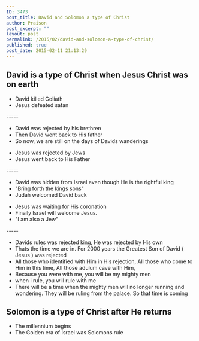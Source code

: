 ```yaml
---
ID: 3473
post_title: David and Solomon a type of Christ
author: Praison
post_excerpt: ""
layout: post
permalink: /2015/02/david-and-solomon-a-type-of-christ/
published: true
post_date: 2015-02-11 21:13:29
---
```

<h2>David is a type of Christ when Jesus Christ was on earth</h2>
<ul>
	<li>David killed Goliath</li>
	<li>Jesus defeated satan</li>
</ul>
-----
<ul>
	<li>David was rejected by his brethren</li>
	<li>Then David went back to His father</li>
	<li>So now, we are still on the days of Davids wanderings</li>
</ul>
<ul>
	<li>Jesus was rejected by Jews</li>
	<li>Jesus went back to His Father</li>
</ul>
-----
<ul>
	<li>David was hidden from Israel even though He is the rightful king</li>
	<li>"Bring forth the kings sons"</li>
	<li>Judah welcomed David back</li>
</ul>
<ul>
	<li>Jesus was waiting for His coronation</li>
	<li>Finally Israel will welcome Jesus.</li>
	<li>"I am also a Jew"</li>
</ul>
-----
<ul>
	<li>Davids rules was rejected king, He was rejected by His own</li>
	<li>Thats the time we are in. For 2000 years the Greatest Son of David ( Jesus ) was rejected</li>
	<li>All those who identified with Him in His rejection, All those who come to Him in this time, All those adulum cave with Him,</li>
	<li>Because you were with me, you will be my mighty men</li>
	<li>when i rule, you will rule with me</li>
	<li>There will be a time when the mighty men will no longer running and wondering. They will be ruling from the palace. So that time is coming</li>
</ul>
<h2>Solomon is a type of Christ after He returns</h2>
<ul>
	<li>The millennium begins</li>
	<li>The Golden era of Israel was Solomons rule</li>
</ul>